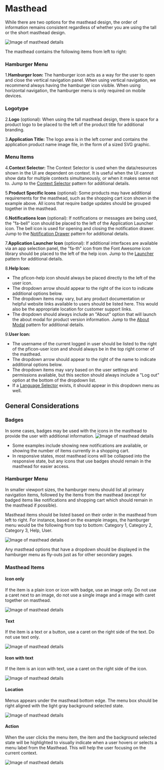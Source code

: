 # Masthead

While there are two options for the masthead design, the order of information remains consistent regardless of whether you are using the tall or the short masthead design.

![Image of masthead details](img/masthead@2x.png)

The masthead contains the following items from left to right:
### Hamburger Menu
1.**Hamburger Icon:** The hamburger icon acts as a way for the user to open and close the vertical navigation panel. When using vertical navigation, we recommend always having the hamburger icon visible. When using horizontal navigation, the hamburger menu is only required on mobile devices.

### Logotype
2.**Logo** (optional): When using the tall masthead design, there is space for a product logo to be placed to the left of the product title for additional branding.

3.**Application Title:** The logo area is in the left corner and contains the application product name image file, in the form of a sized SVG graphic.

### Menu Items
4.**Context Selector:** The Context Selector is used when the data/resources shown in the UI are dependent on context. It is useful when the UI cannot show data for multiple contexts simultaneously, or when it makes sense not to. Jump to the [Context Selector](http://www.patternfly.org/pattern-library/navigation/context-selector/#overview) pattern for additional details.

5.**Product Specific Icons** (optional):
  Some products may have additional requirements for the masthead, such as the shopping cart icon shown in the example above. All icons that require badge updates should be grouped together in the masthead.

6.**Notifications Icon** (optional):
  If notifications or messages are being used, the "fa-bell" icon should be placed to the left of the Application Launcher icon. The bell icon is used for opening and closing the notification drawer. Jump to the [Notification Drawer](https://www.patternfly.org/pattern-library/communication/notification-drawer/#/api) pattern for additional details.

7.**Application Launcher Icon** (optional):
   If additional interfaces are available via an app selection panel, the "fa-th" icon from the Font Awesome icon library should be placed to the left of the help icon. Jump to the [Launcher](http://www.patternfly.org/pattern-library/application-framework/launcher/#/api) pattern for additional details.

8.**Help Icon:**
  * The pficon-help icon should always be placed directly to the left of the user icon.
  * The dropdown arrow should appear to the right of the icon to indicate additional options below.
  * The dropdown items may vary, but any product documentation or helpful website links available to users should be listed here. This would also be the appropriate location for customer support links.
  * The dropdown should always include an "About" option that will launch the about modal for product version information. Jump to the [About Modal](https://www.patternfly.org/pattern-library/communication/about-modal/#/api) pattern for additional details.

9.**User Icon:**
  * The username of the current logged in user should be listed to the right of the pficon-user icon and should always be in the top right corner of the masthead.
  * The dropdown arrow should appear to the right of the name to indicate additional options below.
  * The dropdown items may vary based on the user settings and permissions available, but this section should always include a "Log out" option at the bottom of the dropdown list.
  * If a [Language Selector](https://www.patternfly.org/pattern-library/forms-and-controls/language-selector/#/api) exists, it should appear in this dropdown menu as well.


## General Considerations
### Badges
In some cases, badges may be used with the icons in the masthead to provide the user with additional information.
![Image of masthead details](img/masthead-badge@2x.png)
  - Some examples include showing new notifications are available, or showing the number of items currently in a shopping cart.
  - In responsive states, most masthead icons will be collapsed into the responsive state, but any icons that use badges should remain in the masthead for easier access.

### Hamburger Menu
In smaller viewport sizes, the hamburger menu should list all primary navigation items, followed by the items from the masthead (except for badged items like notifications and shopping cart which should remain in the masthead if possible).

Masthead items should be listed based on their order in the masthead from left to right. For instance, based on the example images, the hamburger menu would be the following from top to bottom: Category 1, Category 2, Category 3, Help, User.

![Image of masthead details](img/masthead-humburger@2x.png)

Any masthead options that have a dropdown should be displayed in the hamburger menu as fly-outs just as for other secondary pages.


### Masthead Items

#### Icon only
If the item is a plain icon or icon with badge, use an image only. Do not use a caret next to an image, do not use a single image and a image with caret together on masthead.

![Image of masthead details](img/masthead-menu2@2x.png)

#### Text
If the item is a text or a button, use a caret on the right side of the text. Do not use text only.

![Image of masthead details](img/masthead-menu3@2x.png)

#### Icon with text
If the item is an icon with text, use a caret on the right side of the icon.

![Image of masthead details](img/masthead-menu4@2x.png)

#### Location
Menus appears under the masthead bottom edge. The menu box should be right aligned with the  light gray background selected state.

![Image of masthead details](img/masthead-menu5@2x.png)

#### Action
When the user clicks the menu item, the item and the background selected state will be highlighted to visually indicate when a user hovers or selects a menu label from the Masthead. This will help the user focusing on the current context.

![Image of masthead details](img/masthead-menu6@2x.png)
